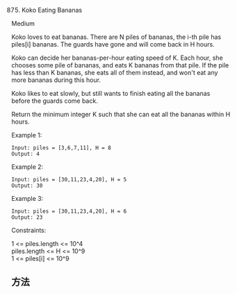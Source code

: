 875. Koko Eating Bananas


Medium


Koko loves to eat bananas.  There are N piles of bananas, the i-th pile has piles[i] bananas.  The guards have gone and will come back in H hours.

Koko can decide her bananas-per-hour eating speed of K.  Each hour, she chooses some pile of bananas, and eats K bananas from that pile.  If the pile has less than K bananas, she eats all of them instead, and won't eat any more bananas during this hour.

Koko likes to eat slowly, but still wants to finish eating all the bananas before the guards come back.

Return the minimum integer K such that she can eat all the bananas within H hours.

 

Example 1:

```
Input: piles = [3,6,7,11], H = 8
Output: 4
```

Example 2:

```
Input: piles = [30,11,23,4,20], H = 5
Output: 30
```

Example 3:

```
Input: piles = [30,11,23,4,20], H = 6
Output: 23
```
 

Constraints:

1 <= piles.length <= 10^4   
piles.length <= H <= 10^9   
1 <= piles[i] <= 10^9


## 方法



